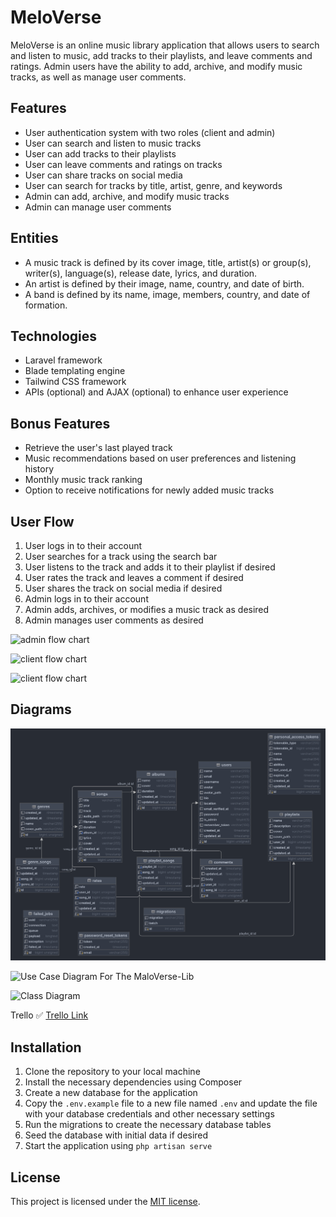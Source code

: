 # MeloVerse

MeloVerse is an online music library application that allows users to search and listen to music, add tracks to their playlists, and leave comments and ratings. Admin users have the ability to add, archive, and modify music tracks, as well as manage user comments.

## Features

- User authentication system with two roles (client and admin)
- User can search and listen to music tracks
- User can add tracks to their playlists
- User can leave comments and ratings on tracks
- User can share tracks on social media
- User can search for tracks by title, artist, genre, and keywords
- Admin can add, archive, and modify music tracks
- Admin can manage user comments

## Entities

- A music track is defined by its cover image, title, artist(s) or group(s), writer(s), language(s), release date, lyrics, and duration.
- An artist is defined by their image, name, country, and date of birth.
- A band is defined by its name, image, members, country, and date of formation.



## Technologies

- Laravel framework
- Blade templating engine
- Tailwind CSS framework
- APIs (optional) and AJAX (optional) to enhance user experience

## Bonus Features

- Retrieve the user's last played track
- Music recommendations based on user preferences and listening history
- Monthly music track ranking
- Option to receive notifications for newly added music tracks



## User Flow

1. User logs in to their account
2. User searches for a track using the search bar
3. User listens to the track and adds it to their playlist if desired
4. User rates the track and leaves a comment if desired
5. User shares the track on social media if desired
6. Admin logs in to their account
7. Admin adds, archives, or modifies a music track as desired
8. Admin manages user comments as desired

![admin flow chart](https://raw.githubusercontent.com/elhajuojy/Melo-Verse-Library/09e5c103ed1bde5d5ae5e8e369d741c9b9e250dd/connecption/flowChart/glowGuru%20flowchart%20Admin.svg)


![client flow chart](https://raw.githubusercontent.com/elhajuojy/Melo-Verse-Library/09e5c103ed1bde5d5ae5e8e369d741c9b9e250dd/connecption/flowChart/glowGuru%20flowchart%20Client.svg)


![client flow chart](https://raw.githubusercontent.com/elhajuojy/Melo-Verse-Library/09e5c103ed1bde5d5ae5e8e369d741c9b9e250dd/connecption/flowChart/glowGuru%20flowchart%20Guest.svg)


## Diagrams 

![database diagram ](https://raw.githubusercontent.com/elhajuojy/Melo-Verse-Library/main/connecption/database_diagram.png)

![Use Case Diagram For The MaloVerse-Lib](https://user-images.githubusercontent.com/86893073/219063617-88686ac7-d100-44f2-8c18-f980b20901c5.svg)

![Class Diagram ](https://user-images.githubusercontent.com/86893073/219109677-ca185b13-7693-4702-8a6e-df423948b235.png)

Trello ✅
[Trello Link](https://trello.com/invite/b/AhNq7dIK/ATTI7c871a031fc698dee88fa330cc5fa78d0041AE4E/maloverse-library)

## Installation

1. Clone the repository to your local machine
2. Install the necessary dependencies using Composer
3. Create a new database for the application
4. Copy the `.env.example` file to a new file named `.env` and update the file with your database credentials and other necessary settings
5. Run the migrations to create the necessary database tables
6. Seed the database with initial data if desired
7. Start the application using `php artisan serve`

## License

This project is licensed under the [MIT license](https://opensource.org/licenses/MIT).
